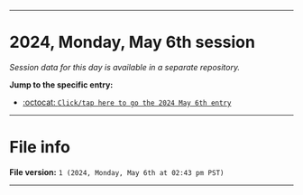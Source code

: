 
***

# 2024, Monday, May 6th session

_Session data for this day is available in a separate repository._

**Jump to the specific entry:**

- [:octocat: `Click/tap here to go the 2024 May 6th entry`](https://github.com/seanpm2001/SeansLifeArchive_Images_TinyTower_Y2024/tree/SeansLifeArchive_Images_TinyTower_Y2024_Main-dev/2024/05_May/06/)

***

# File info

**File version:** `1 (2024, Monday, May 6th at 02:43 pm PST)`

***
